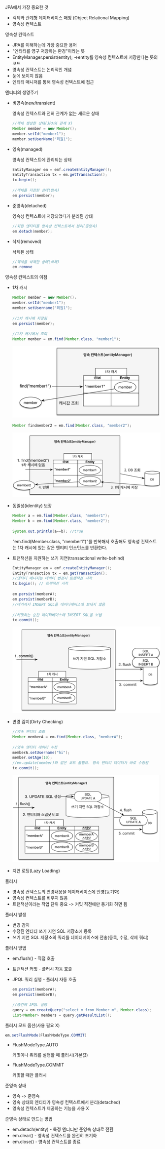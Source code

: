 JPA에서 가장 중요한 것

- 객체와 관계형 데이터베이스 매핑 (Object Relational Mapping)
- 영속성 컨텍스트



영속성 컨텍스트

- JPA를 이해하는데 가장 중요한 용어
- "엔티티를 영구 저장하는 환경"이라는 뜻
- EntityManager.persist(entity); ->entity를 영속성 컨텍스트에 저장한다는 뜻의 코드
- 영속성 컨텍스트는 논리적인 개념
- 눈에 보이지 않음
- 엔티티 매니저를 통해 영속성 컨텍스트에 접근

엔티티의 생명주기

- 비영속(new/transient)

  영속성 컨텍스트와 전혀 관계가 없는 새로운 상태

  ```java
  //객체 생성한 상태(JPA와 관계 X)
  Member member = new Member();
  member.setId("member1");
  member.setUserName("회원1");
  ```

- 영속(managed)

  영속성 컨텍스트에 관리되는 상태

  ```java
  EntityManager em = emf.createEntityManager();
  EntityTransaction tx = em.getTransaction();
  tx.begin();
  
  //객체를 저장한 상태(영속)
  em.persist(member);
  ```

- 준영속(detached)

  영속성 컨텍스트에 저장되었다가 분리된 상태

  ```java
  //회원 엔티티를 영속성 컨텍스트에서 분리(준영속)
  em.detach(member);
  ```

- 삭제(removed)

  삭제된 상태

  ```java
  //객체를 삭제한 상태(삭제)
  em.remove
  ```

영속성 컨텍스트의 이점

- 1차 캐시

  ```java
  Member member = new Member();
  member.setId("member1");
  member.setUsername("회원1");
  
  //1차 캐시에 저장됨
  em.persist(member);
  
  //1차 캐시에서 조회
  Member member = em.find(Member.class, "member1");
  ```

  ![1차_캐시](./images/1차_캐시.png)

  ```java
  Member findmember2 = em.find(Member.class, "member2");
  ```

  ![1차_캐시_2](./images/1차_캐시_2.png)

- 동일성(identity) 보장

  ```java
  Member a = em.find(Member.class, "member1");
  Member b = em.find(Member.class, "member2");
  
  System.out.println(a==b); //true
  ```

  "em.find(Member.class, "member1")"를 반복해서 호출해도 영속성 컨텍스트는 1차 캐시에 있는 같은 엔티티 인스턴스를 반환한다.

- 트랜잭션을 지원하는 쓰기 지연(transactional write-behind)

  ```java
  EntityManager em = emf.createEntityManager();
  EntityTransaction tx = em.getTransaction();
  //앤티티 매니저는 데이터 변경시 트랜잭션 시작
  tx.begin(); // 트랜잭션 시작
  
  em.persist(memberA);
  em.persist(memberB);
  //여기까지 INSERT SQL을 데이터베이스에 보내지 않음
  
  //커밋하는 순간 데이터베이스에 INSERT SQL을 보냄
  tx.commit();
  ```

  ![쓰기 지연](./images/쓰기지연.png)

- 변경 감지(Dirty Checking)

  ```java
  //영속 엔티티 조회
  Member memberA = em.find(Member.class, "memberA");
  
  //영속 엔티티 데이터 수정
  memberA.setUsername("hi");
  member.setAge(10);
  //em.update(member)와 같은 코드 불필요. 영속 엔티티 데이터가 바로 수정됨
  tx.commit();
  ```

  ![변경감지](./images/변경감지.png)

  [^스냅샷]: DB에서 1차 캐시에 들어온 순간의 값

- 지연 로딩(Lazy Loading)

플러시

- 영속성 컨텍스트의 변경내용을 데이터베이스에 반영(동기화)
- 영속성 컨텍스트를 비우지 않음
- 트랜잭션이라는 작업 단위 중요 -> 커밋 직전에만 동기화 하면 됨

플러시 발생

- 변경 감지
- 수정된 엔티티 쓰기 지연 SQL 저장소에 등록
- 쓰기 지연 SQL 저장소의 쿼리를 데이터베이스에 전송(등록, 수정, 삭제 쿼리)

플러시 방법

- em.flush() - 직접 호출

- 트랜잭션 커밋 - 플러시 자동 호출

- JPQL 쿼리 실행 - 플러시 자동 호출

  ```java
  em.persist(memberA);
  em.persist(memberB);
  
  //중간에 JPQL 실행
  query = em.createQuery("select m from Member m", Member.class);
  List<Member> members = query.getResultList();
  ```

플러시 모드 옵션(사용 필요 X)

```java
em.setFlushMode(FlushModeType.COMMIT)
```

- FlushModeType.AUTO

  커밋이나 쿼리를 실행할 때 플러시(기본값)

- FlushModeType.COMMIT

  커밋할 때만 플러시

준영속 상태

- 영속 -> 준영속
- 영속 상태의 엔티티가 영속성 컨텍스트에서 분리(detached)
- 영속성 컨텍스트가 제공하는 기능을 사용 X

준영속 상태로 만드는 방법

- em.detach(entity) - 특정 엔티티만 준영속 상태로 전환
- em.clear() - 영속성 컨텍스트를 완전히 초기화
- em.close() - 영속성 컨텍스트를 종료